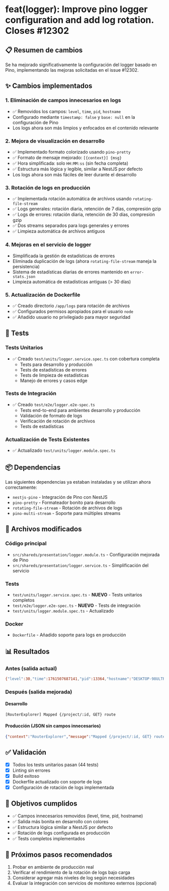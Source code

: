 # feat(logger): Improve pino logger configuration and add log rotation. Closes #12302

## 📋 Resumen de cambios

Se ha mejorado significativamente la configuración del logger basado en Pino, implementando las mejoras solicitadas en el issue #12302.

## ✨ Cambios implementados

### 1. **Eliminación de campos innecesarios en logs**
   - ✅ Removidos los campos: `level`, `time`, `pid`, `hostname`
   - Configurado mediante `timestamp: false` y `base: null` en la configuración de Pino
   - Los logs ahora son más limpios y enfocados en el contenido relevante

### 2. **Mejora de visualización en desarrollo**
   - ✅ Implementado formato colorizado usando `pino-pretty`
   - ✅ Formato de mensaje mejorado: `[{context}] {msg}`
   - ✅ Hora simplificada: solo `HH:MM:ss` (sin fecha completa)
   - ✅ Estructura más lógica y legible, similar a NestJS por defecto
   - Los logs ahora son más fáciles de leer durante el desarrollo

### 3. **Rotación de logs en producción**
   - ✅ Implementada rotación automática de archivos usando `rotating-file-stream`
   - ✅ Logs generales: rotación diaria, retención de 7 días, compresión gzip
   - ✅ Logs de errores: rotación diaria, retención de 30 días, compresión gzip
   - ✅ Dos streams separados para logs generales y errores
   - ✅ Limpieza automática de archivos antiguos

### 4. **Mejoras en el servicio de logger**
   - Simplificada la gestión de estadísticas de errores
   - Eliminada duplicación de logs (ahora `rotating-file-stream` maneja la persistencia)
   - Sistema de estadísticas diarias de errores mantenido en `error-stats.json`
   - Limpieza automática de estadísticas antiguas (> 30 días)

### 5. **Actualización de Dockerfile**
   - ✅ Creado directorio `/app/logs` para rotación de archivos
   - ✅ Configurados permisos apropiados para el usuario `node`
   - ✅ Añadido usuario no privilegiado para mayor seguridad

## 🧪 Tests

### Tests Unitarios
- ✅ Creado `test/units/logger.service.spec.ts` con cobertura completa
  - Tests para desarrollo y producción
  - Tests de estadísticas de errores
  - Tests de limpieza de estadísticas
  - Manejo de errores y casos edge

### Tests de Integración
- ✅ Creado `test/e2e/logger.e2e-spec.ts`
  - Tests end-to-end para ambientes desarrollo y producción
  - Validación de formato de logs
  - Verificación de rotación de archivos
  - Tests de estadísticas

### Actualización de Tests Existentes
- ✅ Actualizado `test/units/logger.module.spec.ts`

## 📦 Dependencias

Las siguientes dependencias ya estaban instaladas y se utilizan ahora correctamente:
- `nestjs-pino` - Integración de Pino con NestJS
- `pino-pretty` - Formateador bonito para desarrollo
- `rotating-file-stream` - Rotación de archivos de logs
- `pino-multi-stream` - Soporte para múltiples streams

## 🔧 Archivos modificados

### Código principal
- `src/shareds/presentation/logger.module.ts` - Configuración mejorada de Pino
- `src/shareds/presentation/logger.service.ts` - Simplificación del servicio

### Tests
- `test/units/logger.service.spec.ts` - **NUEVO** - Tests unitarios completos
- `test/e2e/logger.e2e-spec.ts` - **NUEVO** - Tests de integración
- `test/units/logger.module.spec.ts` - Actualizado

### Docker
- `Dockerfile` - Añadido soporte para logs en producción

## 📊 Resultados

### Antes (salida actual)
```bash
{"level":30,"time":1761507687141,"pid":13364,"hostname":"DESKTOP-98ULTRB","context":"RouterExplorer","message":"Mapped {/project/:id, GET} route"}
```

### Después (salida mejorada)

#### Desarrollo
```bash
[RouterExplorer] Mapped {/project/:id, GET} route
```

#### Producción (JSON sin campos innecesarios)
```json
{"context":"RouterExplorer","message":"Mapped {/project/:id, GET} route"}
```

## ✅ Validación

- [x] Todos los tests unitarios pasan (44 tests)
- [x] Linting sin errores
- [x] Build exitoso
- [x] Dockerfile actualizado con soporte de logs
- [x] Configuración de rotación de logs implementada

## 🎯 Objetivos cumplidos

- ✅ Campos innecesarios removidos (level, time, pid, hostname)
- ✅ Salida más bonita en desarrollo con colores
- ✅ Estructura lógica similar a NestJS por defecto
- ✅ Rotación de logs configurada en producción
- ✅ Tests completos implementados

## 🚀 Próximos pasos recomendados

1. Probar en ambiente de producción real
2. Verificar el rendimiento de la rotación de logs bajo carga
3. Considerar agregar más niveles de log según necesidades
4. Evaluar la integración con servicios de monitoreo externos (opcional)
